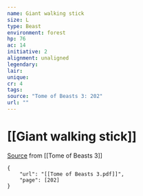 ```yaml
---
name: Giant walking stick
size: L
type: Beast
environment: forest
hp: 76
ac: 14
initiative: 2
alignment: unaligned
legendary: 
lair: 
unique: 
cr: 4
tags: 
source: "Tome of Beasts 3: 202"
url: ""
---
```

# [[Giant walking stick]]

[Source](zotero://open-pdf/library/items/BLGR9HVR?page=202) from [[Tome of Beasts 3]]

```pdf
{
	"url": "[[Tome of Beasts 3.pdf]]",
	"page": [202]
}
```

